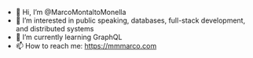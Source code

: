 - 👋 Hi, I’m @MarcoMontaltoMonella
- 👀 I’m interested in public speaking, databases, full-stack development, and distributed systems
- 🌱 I’m currently learning GraphQL
- 📫 How to reach me: https://mmmarco.com

<!---
MarcoMontaltoMonella/MarcoMontaltoMonella is a ✨ special ✨ repository because its `README.md` (this file) appears on your GitHub profile.
You can click the Preview link to take a look at your changes.
--->
